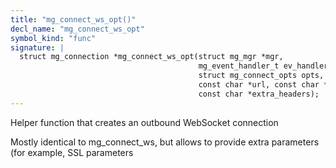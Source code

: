 ```yaml
---
title: "mg_connect_ws_opt()"
decl_name: "mg_connect_ws_opt"
symbol_kind: "func"
signature: |
  struct mg_connection *mg_connect_ws_opt(struct mg_mgr *mgr,
                                          mg_event_handler_t ev_handler,
                                          struct mg_connect_opts opts,
                                          const char *url, const char *protocol,
                                          const char *extra_headers);
---
```


Helper function that creates an outbound WebSocket connection

Mostly identical to mg_connect_ws, but allows to provide extra parameters
(for example, SSL parameters 

